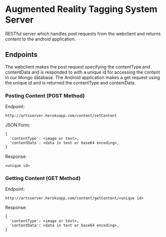 # Augmented Reality Tagging System Server

RESTful server which handles post requests from the webclient and returns content to the android application.

## Endpoints

The webclient makes the post request specifying the contentType and contentData and is responded to with a unique id for accessing the content in our Mongo database. The Android application makes a get request using the unique id and is returned the contentType and contentData.
 
### Posting Content (POST Method)

  Endpoint:
  ```
  http://artsserver.herokuapp.com/content/setContent
  ```

  JSON Form:
  ```  
  {
    'contentType': <image or text>, 
    'contentData': <data in text or base64 encoding>,
  }
  ```

  Response:
  ```
  <unique id>
  ```

### Getting Content (GET Method)

  Endpoint:
  ```
  http://artsserver.herokuapp.com/content/getContent/<unique id>
  ```

  Response:
  ```                                     
  {
    'contentType': <image or text>, 
    'contentData': <data in text or base64 encoding>,
  }
  ```

